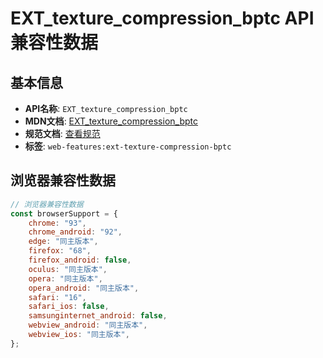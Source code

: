 # EXT_texture_compression_bptc API 兼容性数据

## 基本信息

- **API名称**: `EXT_texture_compression_bptc`
- **MDN文档**: [EXT_texture_compression_bptc](https://developer.mozilla.org/docs/Web/API/EXT_texture_compression_bptc)
- **规范文档**: [查看规范](https://registry.khronos.org/webgl/extensions/EXT_texture_compression_bptc/)
- **标签**: `web-features:ext-texture-compression-bptc`

## 浏览器兼容性数据

```javascript
// 浏览器兼容性数据
const browserSupport = {
    chrome: "93",
    chrome_android: "92",
    edge: "同主版本",
    firefox: "68",
    firefox_android: false,
    oculus: "同主版本",
    opera: "同主版本",
    opera_android: "同主版本",
    safari: "16",
    safari_ios: false,
    samsunginternet_android: false,
    webview_android: "同主版本",
    webview_ios: "同主版本",
};

```


